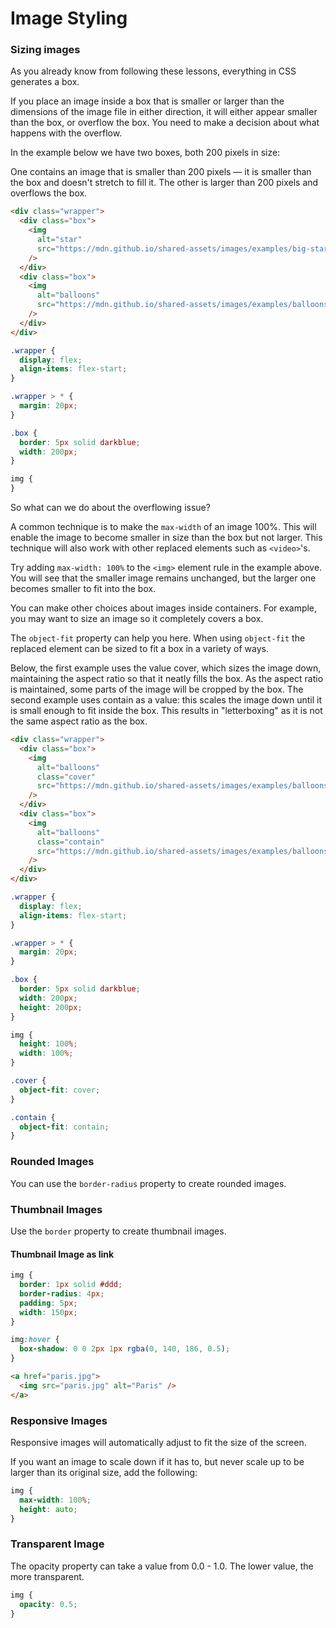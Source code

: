 # Image Styling

### Sizing images

As you already know from following these lessons, everything in CSS generates a box.

If you place an image inside a box that is smaller or larger than the dimensions of the image file in either direction, it will either appear smaller than the box, or overflow the box. You need to make a decision about what happens with the overflow.

In the example below we have two boxes, both 200 pixels in size:

One contains an image that is smaller than 200 pixels — it is smaller than the box and doesn't stretch to fill it.
The other is larger than 200 pixels and overflows the box.

```html
<div class="wrapper">
  <div class="box">
    <img
      alt="star"
      src="https://mdn.github.io/shared-assets/images/examples/big-star.png"
    />
  </div>
  <div class="box">
    <img
      alt="balloons"
      src="https://mdn.github.io/shared-assets/images/examples/balloons.jpg"
    />
  </div>
</div>
```

```css
.wrapper {
  display: flex;
  align-items: flex-start;
}

.wrapper > * {
  margin: 20px;
}

.box {
  border: 5px solid darkblue;
  width: 200px;
}

img {
}
```

So what can we do about the overflowing issue?

A common technique is to make the `max-width` of an image 100%. This will enable the image to become smaller in size than the box but not larger. This technique will also work with other replaced elements such as `<video>`'s.

Try adding `max-width: 100%` to the `<img>` element rule in the example above. You will see that the smaller image remains unchanged, but the larger one becomes smaller to fit into the box.

You can make other choices about images inside containers. For example, you may want to size an image so it completely covers a box.

The `object-fit` property can help you here. When using `object-fit` the replaced element can be sized to fit a box in a variety of ways.

Below, the first example uses the value cover, which sizes the image down, maintaining the aspect ratio so that it neatly fills the box. As the aspect ratio is maintained, some parts of the image will be cropped by the box. The second example uses contain as a value: this scales the image down until it is small enough to fit inside the box. This results in "letterboxing" as it is not the same aspect ratio as the box.

```html
<div class="wrapper">
  <div class="box">
    <img
      alt="balloons"
      class="cover"
      src="https://mdn.github.io/shared-assets/images/examples/balloons.jpg"
    />
  </div>
  <div class="box">
    <img
      alt="balloons"
      class="contain"
      src="https://mdn.github.io/shared-assets/images/examples/balloons.jpg"
    />
  </div>
</div>
```

```css
.wrapper {
  display: flex;
  align-items: flex-start;
}

.wrapper > * {
  margin: 20px;
}

.box {
  border: 5px solid darkblue;
  width: 200px;
  height: 200px;
}

img {
  height: 100%;
  width: 100%;
}

.cover {
  object-fit: cover;
}

.contain {
  object-fit: contain;
}
```

### Rounded Images

You can use the `border-radius` property to create rounded images.

### Thumbnail Images

Use the `border` property to create thumbnail images.

#### Thumbnail Image as link

```css
img {
  border: 1px solid #ddd;
  border-radius: 4px;
  padding: 5px;
  width: 150px;
}

img:hover {
  box-shadow: 0 0 2px 1px rgba(0, 140, 186, 0.5);
}
```

```html
<a href="paris.jpg">
  <img src="paris.jpg" alt="Paris" />
</a>
```

### Responsive Images

Responsive images will automatically adjust to fit the size of the screen.

If you want an image to scale down if it has to, but never scale up to be larger than its original size, add the following:

```css
img {
  max-width: 100%;
  height: auto;
}
```

### Transparent Image

The opacity property can take a value from 0.0 - 1.0. The lower value, the more transparent.

```css
img {
  opacity: 0.5;
}
```
